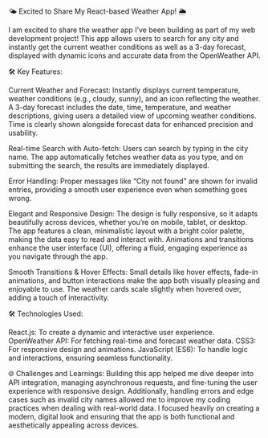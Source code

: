🌤️ Excited to Share My React-based Weather App! 🌦️

I am excited to share the weather app I’ve been building as part of my web development project! This app allows users to search for any city and instantly get the current weather conditions as well as a 3-day forecast, displayed with dynamic icons and accurate data from the OpenWeather API.

🛠️ Key Features:

Current Weather and Forecast:
Instantly displays current temperature, weather conditions (e.g., cloudy, sunny), and an icon reflecting the weather.
A 3-day forecast includes the date, time, temperature, and weather descriptions, giving users a detailed view of upcoming weather conditions.
Time is clearly shown alongside forecast data for enhanced precision and usability.

Real-time Search with Auto-fetch:
Users can search by typing in the city name. The app automatically fetches weather data as you type, and on submitting the search, the results are immediately displayed.

Error Handling: Proper messages like “City not found” are shown for invalid entries, providing a smooth user experience even when something goes wrong.

Elegant and Responsive Design:
The design is fully responsive, so it adapts beautifully across devices, whether you’re on mobile, tablet, or desktop.
The app features a clean, minimalistic layout with a bright color palette, making the data easy to read and interact with.
Animations and transitions enhance the user interface (UI), offering a fluid, engaging experience as you navigate through the app.

Smooth Transitions & Hover Effects:
Small details like hover effects, fade-in animations, and button interactions make the app both visually pleasing and enjoyable to use.
The weather cards scale slightly when hovered over, adding a touch of interactivity.

🛠️ Technologies Used:

React.js: To create a dynamic and interactive user experience.
OpenWeather API: For fetching real-time and forecast weather data.
CSS3: For responsive design and animations.
JavaScript (ES6): To handle logic and interactions, ensuring seamless functionality.

🌐 Challenges and Learnings:
Building this app helped me dive deeper into API integration, managing asynchronous requests, and fine-tuning the user experience with responsive design. Additionally, handling errors and edge cases such as invalid city names allowed me to improve my coding practices when dealing with real-world data.
I focused heavily on creating a modern, digital look and ensuring that the app is both functional and aesthetically appealing across devices.

